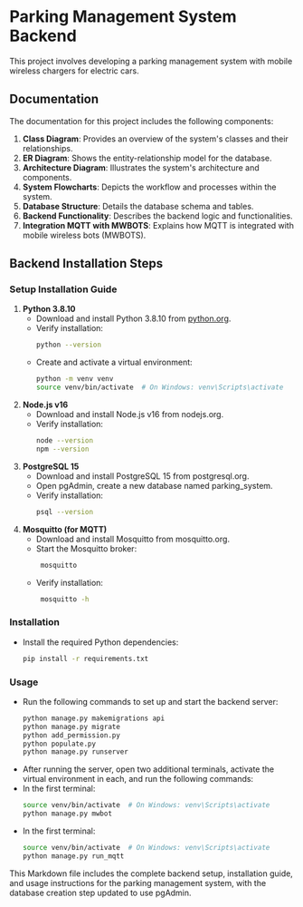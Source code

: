 # Parking Management System Backend

This project involves developing a parking management system with mobile wireless chargers for electric cars.

## Documentation

The documentation for this project includes the following components:

1. **Class Diagram**: Provides an overview of the system's classes and their relationships.
2. **ER Diagram**: Shows the entity-relationship model for the database.
3. **Architecture Diagram**: Illustrates the system's architecture and components.
4. **System Flowcharts**: Depicts the workflow and processes within the system.
5. **Database Structure**: Details the database schema and tables.
6. **Backend Functionality**: Describes the backend logic and functionalities.
7. **Integration MQTT with MWBOTS**: Explains how MQTT is integrated with mobile wireless bots (MWBOTS).

## Backend Installation Steps

### Setup Installation Guide

1. **Python 3.8.10**
   - Download and install Python 3.8.10 from [python.org](https://www.python.org/downloads/release/python-3810/).
   - Verify installation:
     ```bash
     python --version

   - Create and activate a virtual environment:
     ```bash
     python -m venv venv
     source venv/bin/activate  # On Windows: venv\Scripts\activate
2. **Node.js v16**
   - Download and install Node.js v16 from nodejs.org.
   - Verify installation:
     ```bash
     node --version
     npm --version
3. **PostgreSQL 15**
   - Download and install PostgreSQL 15 from postgresql.org.
   - Open pgAdmin, create a new database named parking_system.
   - Verify installation:
     ```bash
     psql --version
4. **Mosquitto (for MQTT)**
   - Download and install Mosquitto from mosquitto.org.
   - Start the Mosquitto broker:
     ```bash
      mosquitto
   - Verify installation:
     ```bash
      mosquitto -h

### Installation
   - Install the required Python dependencies:
     ```bash
     pip install -r requirements.txt
### Usage
   - Run the following commands to set up and start the backend server:
     ```bash
     python manage.py makemigrations api
     python manage.py migrate
     python add_permission.py
     python populate.py
     python manage.py runserver
   - After running the server, open two additional terminals, activate the virtual environment in each, and run the following commands:
   - In the first terminal:
     ```bash
     source venv/bin/activate  # On Windows: venv\Scripts\activate
     python manage.py mwbot
   - In the first terminal:
     ```bash
     source venv/bin/activate  # On Windows: venv\Scripts\activate
     python manage.py run_mqtt


This Markdown file includes the complete backend setup, installation guide, and usage instructions for the parking management system, with the database creation step updated to use pgAdmin.